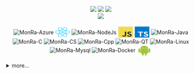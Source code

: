 <!--Hello
<h2><img src="https://emojis.slackmojis.com/emojis/images/1531849430/4246/blob-sunglasses.gif?1531849430" width="30"/> Hi There👋 , I'm MonRá! <img src="https://media.giphy.com/media/12oufCB0MyZ1Go/giphy.gif" width="50"><img src="https://i.giphy.com/9KawrQzIwdAYg.webp" width="50"></h2>
-->

<div>
  </p>
  <div align="center">
   <a href="https://www.facebook.com/ramon.chaib" target="_blank"><img src="https://img.shields.io/badge/-Facebook-%230077B5?style=for-the-badge&logo=facebook&logoColor=white" target="_blank"></a> 
  <a href="https://www.instagram.com/monrapps/" target="_blank"><img src="https://img.shields.io/badge/-Instagram-%23E4405F?style=for-the-badge&logo=instagram&logoColor=white" target="_blank"></a>
  <a href="https://www.linkedin.com/in/ramon-chaib-27007635/" target="_blank"><img src="https://img.shields.io/badge/-LinkedIn-%230077B5?style=for-the-badge&logo=linkedin&logoColor=white" target="_blank"></a>   
</div>

<div align="center">
  <img src="https://i.giphy.com/MM0Jrc8BHKx3y.webp">
</div>
  
 <div style="display: inline_block" align="center"><br>
  <img align="center" alt="MonRa-Azure" height="30" width="40" src="https://cdn.jsdelivr.net/gh/devicons/devicon/icons/azure/azure-original.svg">
  <img align="center" alt="MonRa-React" height="30" width="40" src="https://raw.githubusercontent.com/devicons/devicon/master/icons/react/react-original.svg">
  <img align="center" alt="MonRa-NodeJs" height="30" width="40" src="https://cdn.jsdelivr.net/gh/devicons/devicon/icons/nodejs/nodejs-original.svg">
  <img align="center" alt="MonRa-Js" height="30" width="40" src="https://raw.githubusercontent.com/devicons/devicon/master/icons/javascript/javascript-original.svg">     <img align="center" alt="MonRa-Ts" height="30" width="40" src="https://raw.githubusercontent.com/devicons/devicon/master/icons/typescript/typescript-original.svg">
  <img align="center" alt="MonRa-Java" height="30" width="40" src="https://cdn.jsdelivr.net/gh/devicons/devicon/icons/java/java-original.svg">
  <img align="center" alt="MonRa-C" height="30" width="40" src="https://cdn.jsdelivr.net/gh/devicons/devicon/icons/c/c-original.svg">
  <img align="center" alt="MonRa-CS" height="30" width="40" src="https://cdn.jsdelivr.net/gh/devicons/devicon/icons/csharp/csharp-original.svg">
  <img align="center" alt="MonRa-Cpp" height="30" width="40" src="https://cdn.jsdelivr.net/gh/devicons/devicon/icons/cplusplus/cplusplus-original.svg">
  <img align="center" alt="MonRa-QT" height="30" width="40" src="https://cdn.jsdelivr.net/gh/devicons/devicon/icons/qt/qt-original.svg">
  <img align="center" alt="MonRa-Linux" height="30" width="40" src="https://cdn.jsdelivr.net/gh/devicons/devicon/icons/linux/linux-original.svg">
  <img align="center" alt="MonRa-Mysql" height="30" width="40" src="https://cdn.jsdelivr.net/gh/devicons/devicon/icons/mysql/mysql-original.svg">
  <img align="center" alt="MonRa-Docker" height="30" width="40" src="https://cdn.jsdelivr.net/gh/devicons/devicon/icons/docker/docker-original.svg">  
  <img align="center" alt="MonRa-Android" height="30" width="40" src="https://github.com/devicons/devicon/blob/master/icons/android/android-original.svg">
  
</div>
</a>

</br>
<!--
[![github activity graph](https://activity-graph.herokuapp.com/graph?username=monrapps&theme=chartreuse-dark)](https://github.com/monrapps/)
-->
<div>
<details>
      <summary>more...</summary>
      
<!--
### <img src="https://media.giphy.com/media/VgCDAzcKvsR6OM0uWg/giphy.gif" width="50"> A little more about me...  

```javascript
const monra = {
    pronouns: "He" | "Him",
    code: ["any"],
    askMeAbout: ["any"],
    technologies: {
        backEnd: {
            js: ["any"],
        },
        mobileApp: {
            native: ["Android Development"]
        },
        devOps: ["AWS", "Docker🐳", "Route53", "Nginx"],
        databases: ["mongo", "MySql", "sqlite"],
        misc: ["Firebase", "Socket.IO", "selenium", "open-cv", "php", "SuiteApp"]
    },
    architecture: ["Serverless Architecture", "Progressive web applications", "Single page applications"],
    currentFocus: "Building Robots to ease opertations",
    funFact: "There are two ways to write error-free programs; only the third one works"
};
```
-->

---
<!--START_SECTION:waka-->
![Code Time](http://img.shields.io/badge/Code%20Time-1%2C290%20hrs%2055%20mins-blue)

![Profile Views](http://img.shields.io/badge/Profile%20Views-0-blue)

![Lines of code](https://img.shields.io/badge/From%20Hello%20World%20I%27ve%20Written-4.9%20million%20lines%20of%20code-blue)

**🐱 My GitHub Data** 

> 📦 73.5 kB Used in GitHub's Storage 
 > 
> 🏆 3,858 Contributions in the Year 2025
 > 
> 🚫 Not Opted to Hire
 > 
> 📜 25 Public Repositories 
 > 
> 🔑 22 Private Repositories 
 > 
**I'm an Early 🐤** 

```text
🌞 Morning                9736 commits        ████████░░░░░░░░░░░░░░░░░   32.07 % 
🌆 Daytime                12834 commits       ███████████░░░░░░░░░░░░░░   42.28 % 
🌃 Evening                4290 commits        ████░░░░░░░░░░░░░░░░░░░░░   14.13 % 
🌙 Night                  3497 commits        ███░░░░░░░░░░░░░░░░░░░░░░   11.52 % 
```
📅 **I'm Most Productive on Thursday** 

```text
Monday                   5542 commits        █████░░░░░░░░░░░░░░░░░░░░   18.26 % 
Tuesday                  5658 commits        █████░░░░░░░░░░░░░░░░░░░░   18.64 % 
Wednesday                5797 commits        █████░░░░░░░░░░░░░░░░░░░░   19.10 % 
Thursday                 6566 commits        █████░░░░░░░░░░░░░░░░░░░░   21.63 % 
Friday                   4256 commits        ████░░░░░░░░░░░░░░░░░░░░░   14.02 % 
Saturday                 1449 commits        █░░░░░░░░░░░░░░░░░░░░░░░░   04.77 % 
Sunday                   1089 commits        █░░░░░░░░░░░░░░░░░░░░░░░░   03.59 % 
```


📊 **This Week I Spent My Time On** 

```text
🕑︎ Time Zone: America/Sao_Paulo

💬 Programming Languages: 
Other                    1 hr 3 mins         ██████████░░░░░░░░░░░░░░░   38.96 % 
Markdown                 1 hr 1 min          █████████░░░░░░░░░░░░░░░░   37.98 % 
YAML                     16 mins             ███░░░░░░░░░░░░░░░░░░░░░░   10.04 % 
Makefile                 12 mins             ██░░░░░░░░░░░░░░░░░░░░░░░   07.92 % 
Python                   4 mins              █░░░░░░░░░░░░░░░░░░░░░░░░   02.65 % 

🔥 Editors: 
VS Code                  2 hrs 42 mins       █████████████████████████   100.00 % 

🐱‍💻 Projects: 
Unknown Project          1 hr 53 mins        █████████████████░░░░░░░░   69.83 % 
sentinai-watchdog        15 mins             ██░░░░░░░░░░░░░░░░░░░░░░░   09.33 % 
wlm-infra                12 mins             ██░░░░░░░░░░░░░░░░░░░░░░░   07.74 % 
zmqslip                  10 mins             ██░░░░░░░░░░░░░░░░░░░░░░░   06.51 % 
godaddy-cert-updater     4 mins              █░░░░░░░░░░░░░░░░░░░░░░░░   02.85 % 

💻 Operating System: 
Windows                  1 hr 56 mins        ██████████████████░░░░░░░   71.42 % 
WSL                      46 mins             ███████░░░░░░░░░░░░░░░░░░   28.58 % 
```

**I Mostly Code in C++** 

```text
C                        17 repos            █████░░░░░░░░░░░░░░░░░░░░   18.09 % 
Python                   13 repos            ███░░░░░░░░░░░░░░░░░░░░░░   13.83 % 
JavaScript               10 repos            ███░░░░░░░░░░░░░░░░░░░░░░   10.64 % 
Shell                    6 repos             ██░░░░░░░░░░░░░░░░░░░░░░░   06.38 % 
HTML                     6 repos             ██░░░░░░░░░░░░░░░░░░░░░░░   06.38 % 
```



**Timeline**

![Lines of Code chart](https://raw.githubusercontent.com/monrapps/monrapps/master/assets/bar_graph.png)


 Last Updated on 06/09/2025 06:25:49 UTC
<!--END_SECTION:waka-->
